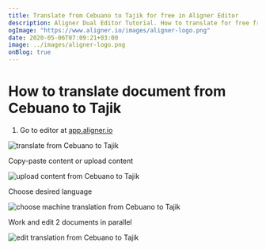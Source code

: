 ```yaml
---
title: Translate from Cebuano to Tajik for free in Aligner Editor
description: Aligner Dual Editor Tutorial. How to translate for free from Cebuano to Tajik. Aligner is multilingual document management platform. 
ogImage: "https://www.aligner.io/images/aligner-logo.png"
date: 2020-05-06T07:09:21+03:00
image: ../images/aligner-logo.png
onBlog: true
---
```


# How to translate document from Cebuano to Tajik

1. Go to editor at [app.aligner.io](https://app.aligner.io "Aligner App web page")

![translate from Cebuano to Tajik](../aligner-blank-editor.png "translate from Cebuano to Tajik")

Copy-paste content or upload content

![upload content from Cebuano to Tajik](../aligner-uploaded-document.png "upload content from Cebuano to Tajik")

Choose desired language

![choose machine translation from Cebuano to Tajik](../aligner-language-dropdown.png "choose machine translation from Cebuano to Tajik")

Work and edit 2 documents in parallel

![edit translation from Cebuano to Tajik](../aligner-double-sitded-editor.png "edit translation from Cebuano to Tajik")

